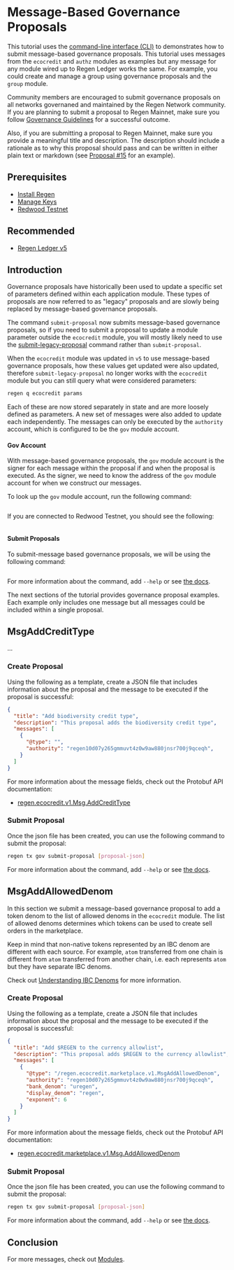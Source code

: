 # Message-Based Governance Proposals

This tutorial uses the [command-line interface (CLI)](../../ledger/interfaces.md#command-line-interface) to demonstrates how to submit message-based governance proposals. This tutorial uses messages from the `ecocredit` and `authz` modules as examples but any message for any module wired up to Regen Ledger works the same. For example, you could create and manage a group using governance proposals and the `group` module.

Community members are encouraged to submit governance proposals on all networks governaned and maintained by the Regen Network community. If you are planning to submit a proposal to Regen Mainnet, make sure you follow [Governance Guidelines](https://github.com/regen-network/governance#guidelines) for a successful outcome.


Also, if you are submitting a proposal to Regen Mainnet, make sure you provide a meaningful title and description. The description should include a rationale as to why this proposal should pass and can be written in either plain text or markdown (see [Proposal #15](https://wallet.keplr.app/chains/regen/proposals/15) for an example).

## Prerequisites

- [Install Regen](../../ledger/get-started/README.md)
- [Manage Keys](../../ledger/get-started/manage-keys.md)
- [Redwood Testnet](../../ledger/get-started/redwood-testnet.md)

## Recommended

- [Regen Ledger v5](https://github.com/regen-network/regen-ledger/releases/tag/v5.0.0)

## Introduction

Governance proposals have historically been used to update a specific set of parameters defined within each application module. These types of proposals are now referred to as "legacy" proposals and are slowly being replaced by message-based governance proposals.

The command `submit-proposal` now submits message-based governance proposals, so if you need to submit a proposal to update a module parameter outside the `ecocredit` module, you will mostly likely need to use the [submit-legacy-proposal](../../commands/regen_tx_gov_submit-legacy-proposal.md) command rather than `submit-proposal`.

When the `ecocredit` module was updated in `v5` to use message-based governance proposals, how these values get updated were also updated, therefore `submit-legacy-proposal` no longer works with the `ecocredit` module but you can still query what were considered parameters:

```sh
regen q ecocredit params
```

Each of these are now stored separately in state and are more loosely defined as parameters. A new set of messages were also added to update each independently. The messages can only be executed by the `authority` account, which is configured to be the `gov` module account.

#### Gov Account

With message-based governance proposals, the `gov` module account is the signer for each message within the proposal if and when the proposal is executed. As the signer, we need to know the address of the `gov` module account for when we construct our messages.

To look up the `gov` module account, run the following command:

```sh

```

If you are connected to Redwood Testnet, you should see the following:

```sh

```

#### Submit Proposals

To submit-message based governance proposals, we will be using the following command:

```sh

```

For more information about the command, add `--help` or see [the docs](../../commands/regen_tx_gov_submit-proposal.md).

The next sections of the tutorial provides governance proposal examples. Each example only includes one message but all messages could be included within a single proposal.

## MsgAddCreditType

...

### Create Proposal

Using the following as a template, create a JSON file that includes information about the proposal and the message to be executed if the proposal is successful:

```json
{
  "title": "Add biodiversity credit type",
  "description": "This proposal adds the biodiversity credit type",
  "messages": [
    {
      "@type": "",
      "authority": "regen10d07y265gmmuvt4z0w9aw880jnsr700j9qceqh",
    }
  ]
}
```

For more information about the message fields, check out the Protobuf API documentation:

- [regen.ecocredit.v1.Msg.AddCreditType](https://buf.build/regen/regen-ledger/docs/main:regen.ecocredit.v1#regen.ecocredit.v1.Msg.AddCreditType)

### Submit Proposal

Once the json file has been created, you can use the following command to submit the proposal:

```bash
regen tx gov submit-proposal [proposal-json]
```

For more information about the command, add `--help` or see [the docs](../../commands/regen_tx_gov_submit-proposal.md).

## MsgAddAllowedDenom

In this section we submit a message-based governance proposal to add a token denom to the list of allowed denoms in the `ecocredit` module. The list of allowed denoms determines which tokens can be used to create sell orders in the marketplace.

Keep in mind that non-native tokens represented by an IBC denom are different with each source. For example, `atom` transferred from one chain is different from `atom` transferred from another chain, i.e. each represents `atom` but they have separate IBC denoms.

Check out [Understanding IBC Denoms](https://tutorials.cosmos.network/tutorials/understanding-ibc-denoms/) for more information.

### Create Proposal

Using the following as a template, create a JSON file that includes information about the proposal and the message to be executed if the proposal is successful:

```json
{
  "title": "Add $REGEN to the currency allowlist",
  "description": "This proposal adds $REGEN to the currency allowlist",
  "messages": [
    {
      "@type": "/regen.ecocredit.marketplace.v1.MsgAddAllowedDenom",
      "authority": "regen10d07y265gmmuvt4z0w9aw880jnsr700j9qceqh",
      "bank_denom": "uregen",
      "display_denom": "regen",
      "exponent": 6
    }
  ]
}
```

For more information about the message fields, check out the Protobuf API documentation:

- [regen.ecocredit.marketplace.v1.Msg.AddAllowedDenom](https://buf.build/regen/regen-ledger/docs/main:regen.ecocredit.marketplace.v1#regen.ecocredit.marketplace.v1.Msg.AddAllowedDenom)

### Submit Proposal

Once the json file has been created, you can use the following command to submit the proposal:

```bash
regen tx gov submit-proposal [proposal-json]
```

For more information about the command, add `--help` or see [the docs](../../commands/regen_tx_gov_submit-proposal.md).

## Conclusion

For more messages, check out [Modules](../../modules).